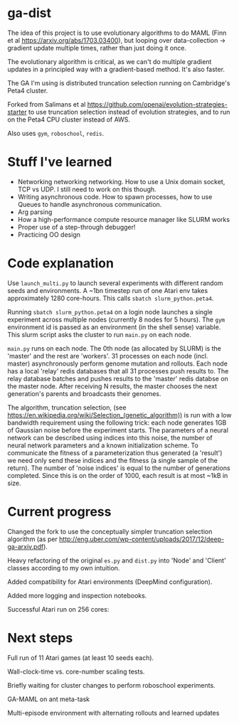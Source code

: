 # ga-dist
The idea of this project is to use evolutionary algorithms to do MAML (Finn et al https://arxiv.org/abs/1703.03400), but looping over data-collection -> gradient update multiple times, rather than just doing it once. 

The evolutionary algorithm is critical, as we can't do multiple gradient updates in a principled way with a gradient-based method. It's also faster.

The GA I'm using is distributed truncation selection running on Cambridge's Peta4 cluster.

Forked from Salimans et al https://github.com/openai/evolution-strategies-starter to use truncation selection instead of evolution strategies, and to run on the Peta4 CPU cluster instead of AWS. 

Also uses `gym`, `roboschool`, `redis`.

# Stuff I've learned

* Networking networking networking. How to use a Unix domain socket, TCP vs UDP. I still need to work on this though.
* Writing asynchronous code. How to spawn processes, how to use Queues to handle asynchronous communication. 
* Arg parsing
* How a high-performance compute resource manager like SLURM works
* Proper use of a step-through debugger!
* Practicing OO design

# Code explanation

Use `launch_multi.py` to launch several experiments with different random seeds and environments. A ~1bn timestep run of one Atari env takes approximately 1280 core-hours. This calls `sbatch slurm_python.peta4`.

Running `sbatch slurm_python.peta4` on a login node launches a single experiment across multiple nodes (currently 8 nodes for 5 hours). The `gym` environment id is passed as an environment (in the shell sense) variable. This slurm script asks the cluster to run `main.py` on each node.

`main.py` runs on each node. The 0th node (as allocated by SLURM) is the 'master' and the rest are 'workers'. 31 processes on each node (incl. master) asynchronously perform genome mutation and rollouts. Each node has a local 'relay' redis databases that all 31 processes push results to. The relay database batches and pushes results to the 'master' redis databse on the master node. After receiving N results, the master chooses the next generation's parents and broadcasts their genomes.

The algorithm, truncation selection, (see https://en.wikipedia.org/wiki/Selection_(genetic_algorithm)) is run with a low bandwidth requirement using the following trick: each node generates 1GB of Gaussian noise before the experiment starts. The parameters of a neural network can be described using indices into this noise, the number of neural network parameters and a known initialization scheme. To communicate the fitness of a parameterization thus generated (a 'result') we need only send these indices and the fitness (a single sample of the return). The number of 'noise indices' is equal to the number of generations completed. Since this is on the order of 1000, each result is at most ~1kB in size. 

# Current progress

Changed the fork to use the conceptually simpler truncation selection algorithm (as per http://eng.uber.com/wp-content/uploads/2017/12/deep-ga-arxiv.pdf).

Heavy refactoring of the original `es.py` and `dist.py` into 'Node' and 'Client' classes according to my own intuition.

Added compatibility for Atari environments (DeepMind configuration).

Added more logging and inspection notebooks.

Successful Atari run on 256 cores:



# Next steps

Full run of 11 Atari games (at least 10 seeds each).

Wall-clock-time vs. core-number scaling tests.

Briefly waiting for cluster changes to perform roboschool experiments.

GA-MAML on ant meta-task

Multi-episode environment with alternating rollouts and learned updates

